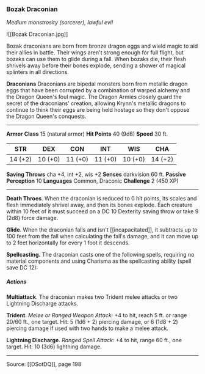 ### Bozak Draconian
_Medium monstrosity (sorcerer), lawful evil_

![[Bozak Draconian.jpg]]

Bozak draconians are born from bronze dragon eggs and wield magic to aid their allies in battle. Their wings aren't strong enough for full flight, but bozaks can use them to glide during a fall. When bozaks die, their flesh shrivels away before their bones explode, sending a shower of magical splinters in all directions.


**Draconians** Draconians are bipedal monsters born from metallic dragon eggs that have been corrupted by a combination of warped alchemy and the Dragon Queen's foul magic. The Dragon Armies closely guard the secret of the draconians' creation, allowing Krynn's metallic dragons to continue to think their eggs are being held hostage so they don't oppose the Dragon Queen's conquests.





---

**Armor Class** 15 (natural armor)
**Hit Points** 40 (9d8)
**Speed** 30 ft.

| STR     | DEX     | CON     | INT     | WIS     | CHA     |
|---------|---------|---------|---------|---------|---------|
| 14 (+2) | 10 (+0) | 11 (+0) | 11 (+0) | 10 (+0) | 14 (+2) |

**Saving Throws** cha +4, int +2, wis +2
**Senses** darkvision 60 ft.
**Passive Perception** 10
**Languages** Common, Draconic
**Challenge** 2 (450 XP)

---

**Death Throes**. When the draconian is reduced to 0 hit points, its scales and flesh immediately shrivel away, and then its bones explode. Each creature within 10 feet of it must succeed on a DC 10 Dexterity saving throw or take 9 (2d8) force damage.

**Glide**. When the draconian falls and isn't [[incapacitated]], it subtracts up to 100 feet from the fall when calculating the fall's damage, and it can move up to 2 feet horizontally for every 1 foot it descends.

**Spellcasting.** The draconian casts one of the following spells, requiring no material components and using Charisma as the spellcasting ability (spell save DC 12):

##### Actions
**Multiattack**. The draconian makes two Trident melee attacks or two Lightning Discharge attacks.

**Trident**. _Melee or Ranged Weapon Attack:_ +4 to hit, reach 5 ft. or range 20/60 ft., one target. Hit: 5 (1d6 + 2) piercing damage, or 6 (1d8 + 2) piercing damage if used with two hands to make a melee attack.

**Lightning Discharge**. _Ranged Spell Attack:_ +4 to hit, range 60 ft., one target. Hit: 10 (3d6) lightning damage.


---

Source: [[DSotDQ]], page 198